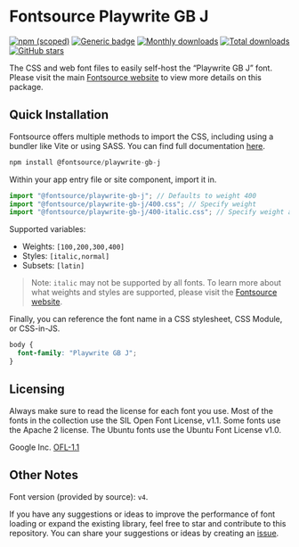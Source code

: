 # Fontsource Playwrite GB J

[![npm (scoped)](https://img.shields.io/npm/v/@fontsource/playwrite-gb-j?color=brightgreen)](https://www.npmjs.com/package/@fontsource/playwrite-gb-j) [![Generic badge](https://img.shields.io/badge/fontsource-passing-brightgreen)](https://github.com/fontsource/fontsource) [![Monthly downloads](https://badgen.net/npm/dm/@fontsource/playwrite-gb-j)](https://github.com/fontsource/fontsource) [![Total downloads](https://badgen.net/npm/dt/@fontsource/playwrite-gb-j)](https://github.com/fontsource/fontsource) [![GitHub stars](https://img.shields.io/github/stars/fontsource/fontsource.svg?style=social&label=Star)](https://github.com/fontsource/fontsource/stargazers)

The CSS and web font files to easily self-host the “Playwrite GB J” font. Please visit the main [Fontsource website](https://fontsource.org/fonts/playwrite-gb-j) to view more details on this package.

## Quick Installation

Fontsource offers multiple methods to import the CSS, including using a bundler like Vite or using SASS. You can find full documentation [here](https://fontsource.org/docs/getting-started/introduction).

```javascript
npm install @fontsource/playwrite-gb-j
```

Within your app entry file or site component, import it in.

```javascript
import "@fontsource/playwrite-gb-j"; // Defaults to weight 400
import "@fontsource/playwrite-gb-j/400.css"; // Specify weight
import "@fontsource/playwrite-gb-j/400-italic.css"; // Specify weight and style
```

Supported variables:
- Weights: `[100,200,300,400]`
- Styles: `[italic,normal]`
- Subsets: `[latin]`

> Note: `italic` may not be supported by all fonts. To learn more about what weights and styles are supported, please visit the [Fontsource website](https://fontsource.org/fonts/playwrite-gb-j).

Finally, you can reference the font name in a CSS stylesheet, CSS Module, or CSS-in-JS.

```css
body {
  font-family: "Playwrite GB J";
}
```

## Licensing
Always make sure to read the license for each font you use. Most of the fonts in the collection use the SIL Open Font License, v1.1. Some fonts use the Apache 2 license. The Ubuntu fonts use the Ubuntu Font License v1.0.

Google Inc.
[OFL-1.1](http://scripts.sil.org/OFL)

## Other Notes
Font version (provided by source): `v4`.

If you have any suggestions or ideas to improve the performance of font loading or expand the existing library, feel free to star and contribute to this repository. You can share your suggestions or ideas by creating an [issue](https://github.com/fontsource/fontsource/issues).